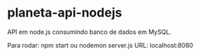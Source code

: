 ﻿# planeta-api-nodejs

API em node.js consumindo banco de dados em MySQL.

Para rodar: npm start ou nodemon server.js
URL: localhost:8080
